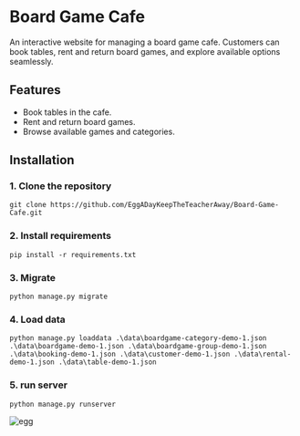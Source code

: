 # **Board Game Cafe**  
An interactive website for managing a board game cafe. Customers can book tables, rent and return board games, and explore available options seamlessly.



## **Features**  
- Book tables in the cafe.  
- Rent and return board games.  
- Browse available games and categories.  


## **Installation**  
### 1. Clone the repository
```
git clone https://github.com/EggADayKeepTheTeacherAway/Board-Game-Cafe.git
```
### 2. Install requirements
```
pip install -r requirements.txt
```
### 3. Migrate
```
python manage.py migrate
```
### 4. Load data
```
python manage.py loaddata .\data\boardgame-category-demo-1.json .\data\boardgame-demo-1.json .\data\boardgame-group-demo-1.json .\data\booking-demo-1.json .\data\customer-demo-1.json .\data\rental-demo-1.json .\data\table-demo-1.json
```
### 5. run server
```
python manage.py runserver
```

![egg](https://github.com/user-attachments/assets/5302b8b8-0755-450a-9de1-7f171e410baf)
